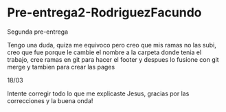 # Pre-entrega2-RodriguezFacundo
Segunda pre-entrega

Tengo una duda, quiza me equivoco pero creo que mis ramas no las subi, creo que fue porque le cambie el nombre a la carpeta donde tenia el trabajo, cree ramas en git para hacer el footer y despues lo fusione con git merge y tambien para crear las pages



18/03 

Intente corregir todo lo que me explicaste Jesus, gracias por las correcciones y la buena onda!

